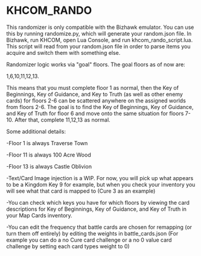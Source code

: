 # KHCOM_RANDO

This randomizer is only compatible with the Bizhawk emulator.
You can use this by running randomize.py, which will generate your random.json file.
In Bizhawk, run KHCOM, open Lua Console, and run khcom_rando_script.lua. This script will read from your random.json file in order to parse items you acquire and switch them with something else.

Randomizer logic works via "goal" floors.  The goal floors as of now are:

1,6,10,11,12,13.

This means that you must complete floor 1 as normal, then the Key of Beginnings, Key of Guidance, and Key to Truth (as well as other enemy cards) for floors 2-6 can be scattered anywhere on the assigned worlds from floors 2-6.
The goal is to find the Key of Beginnings, Key of Guidance, and Key of Truth for floor 6 and move onto the same situation for floors 7-10.
After that, complete 11,12,13 as normal.

Some additional details:

-Floor 1 is always Traverse Town

-Floor 11 is always 100 Acre Wood

-Floor 13 is always Castle Oblivion

-Text/Card Image injection is a WIP.  For now, you will pick up what appears to be a Kingdom Key 9 for example, but when you check your inventory you will see what that card is mapped to (Cure 3 as an example)

-You can check which keys you have for which floors by viewing the card descriptions for Key of Beginnings, Key of Guidance, and Key of Truth in your Map Cards inventory.

-You can edit the frequency that battle cards are chosen for remapping (or turn them off entirely) by editing the weights in battle_cards.json
  (For example you can do a no Cure card challenge or a no 0 value card challenge by setting each card types weight to 0)
